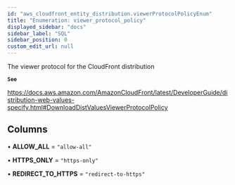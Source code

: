 ```yaml
---
id: "aws_cloudfront_entity_distribution.viewerProtocolPolicyEnum"
title: "Enumeration: viewer_protocol_policy"
displayed_sidebar: "docs"
sidebar_label: "SQL"
sidebar_position: 0
custom_edit_url: null
---
```


The viewer protocol for the CloudFront distribution

**`See`**

https://docs.aws.amazon.com/AmazonCloudFront/latest/DeveloperGuide/distribution-web-values-specify.html#DownloadDistValuesViewerProtocolPolicy

## Columns

• **ALLOW\_ALL** = ``"allow-all"``

• **HTTPS\_ONLY** = ``"https-only"``

• **REDIRECT\_TO\_HTTPS** = ``"redirect-to-https"``

